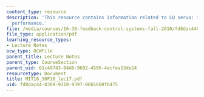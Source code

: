 ```yaml
---
content_type: resource
description: 'This resource contains information related to LQ servo: improving transient
  performance.'
file: /media/courses/16-30-feedback-control-systems-fall-2010/fd8dac4483099318939706b5660f6475_MIT16_30F10_lec17.pdf
file_type: application/pdf
learning_resource_types:
- Lecture Notes
ocw_type: OCWFile
parent_title: Lecture Notes
parent_type: CourseSection
parent_uid: 61c49743-94d6-9692-4596-4ecfea13de24
resourcetype: Document
title: MIT16_30F10_lec17.pdf
uid: fd8dac44-8309-9318-9397-06b5660f6475
---
```

